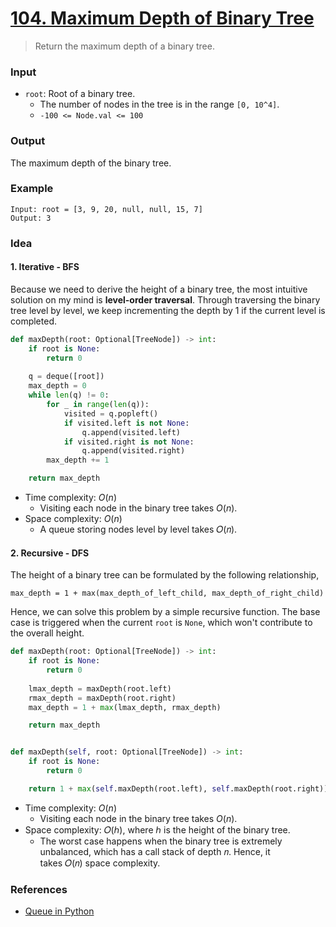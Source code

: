 # [104. Maximum Depth of Binary Tree](https://leetcode.com/problems/maximum-depth-of-binary-tree/)
> Return the maximum depth of a binary tree.
### Input
* `root`: Root of a binary tree.
	* The number of nodes in the tree is in the range `[0, 10^4]`.
	* `-100 <= Node.val <= 100`
### Output
The maximum depth of the binary tree.
### Example
```
Input: root = [3, 9, 20, null, null, 15, 7]
Output: 3
```
### Idea
#### 1. Iterative - BFS
Because we need to derive the height of a binary tree, the most intuitive solution on my mind is **level-order traversal**. Through traversing the binary tree level by level, we keep incrementing the depth by 1 if the current level is completed.
```python
def maxDepth(root: Optional[TreeNode]) -> int:
    if root is None:
        return 0
    
    q = deque([root])
    max_depth = 0
    while len(q) != 0:
        for _ in range(len(q)):
            visited = q.popleft()
            if visited.left is not None:
                q.append(visited.left)
            if visited.right is not None:
                q.append(visited.right)
        max_depth += 1

    return max_depth
```
* Time complexity: $O(n)$
	* Visiting each node in the binary tree takes $O(n)$.
* Space complexity: $O(n)$
	* A queue storing nodes level by level takes 𝑂(𝑛).
#### 2. Recursive - DFS
The height of a binary tree can be formulated by the following relationship,
```
max_depth = 1 + max(max_depth_of_left_child, max_depth_of_right_child)
```
Hence, we can solve this problem by a simple recursive function. The base case is triggered when the current `root` is `None`, which won't contribute to the overall height.
```python
def maxDepth(root: Optional[TreeNode]) -> int:
    if root is None:
        return 0
    
    lmax_depth = maxDepth(root.left)
    rmax_depth = maxDepth(root.right)
    max_depth = 1 + max(lmax_depth, rmax_depth)

    return max_depth


def maxDepth(self, root: Optional[TreeNode]) -> int:
    if root is None:
        return 0

    return 1 + max(self.maxDepth(root.left), self.maxDepth(root.right))
```
* Time complexity: $O(n)$
	* Visiting each node in the binary tree takes $O(n)$.
* Space complexity: 𝑂(ℎ), where ℎ is the height of the binary tree.
	* The worst case happens when the binary tree is extremely unbalanced, which has a call stack of depth 𝑛. Hence, it takes 𝑂(𝑛) space complexity.
### References
* [Queue in Python](https://www.geeksforgeeks.org/queue-in-python/)